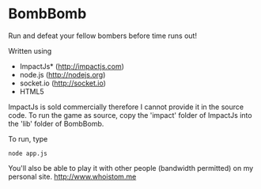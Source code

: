 BombBomb
========

Run and defeat your fellow bombers before time runs out!

Written using
- ImpactJs* (http://impactjs.com)
- node.js (http://nodejs.org)
- socket.io (http://socket.io)
- HTML5

ImpactJs is sold commercially therefore I cannot provide it in the source code. To run the game as source, copy the 'impact' folder of ImpactJs into the 'lib' folder of BombBomb.

To run, type

    node app.js

You'll also be able to play it with other people (bandwidth permitted) on my personal site.
http://www.whoistom.me